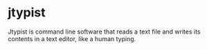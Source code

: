 # jtypist
Jtypist is command line software that reads a text file and writes its contents in a text editor, like a human typing.
